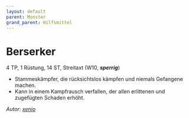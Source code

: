 ```yaml
---
layout: default
parent: Monster
grand_parent: Hilfsmittel
---
```


# Berserker
4 TP, 1 Rüstung, 14 ST, Streitaxt (W10, ***sperrig***)
- Stammeskämpfer, die rücksichtslos kämpfen und niemals Gefangene machen.
- Kann in einem Kampfrausch verfallen, der allen erlittenen und zugefügten Schaden erhöht.

*Autor: [xenio](https://xenioinabottle.blogspot.com)*
